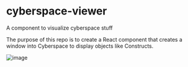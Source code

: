 # cyberspace-viewer

A component to visualize cyberspace stuff

The purpose of this repo is to create a React component that creates a window into Cyberspace to display objects like Constructs.

![image](https://github.com/arkin0x/cyberspace-viewer/assets/99223753/ce330332-b988-487c-8540-95bc3abc993b)
